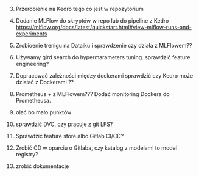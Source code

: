 3. Przerobienie na Kedro tego co jest w repozytorium

4. Dodanie MLFlow do skryptów w repo lub do pipeline z Kedro
   https://mlflow.org/docs/latest/quickstart.html#view-mlflow-runs-and-experiments

5. Zrobioenie trenigu na Dataiku i sprawdzenie czy działa z MLFlowem??

6. Używamy gird search do hypermarameters tuning. sprawdzić feature engineering?

7. Dopracować zależności między dockerami sprawdzić czy Kedro może działać z Dockerami ??

8. Prometheus + z MLFlowem??? Dodać monitoring Dockera do Prometheusa.

9. olać bo mało punktów

10. sprawdzić DVC, czy pracuje z git LFS?

11. Sprawdzić feature store albo Gitlab CI/CD?

12. Zrobić CD w oparciu o Gitlaba, czy katalog z modelami to model registry?

13. zrobić dokumentację




